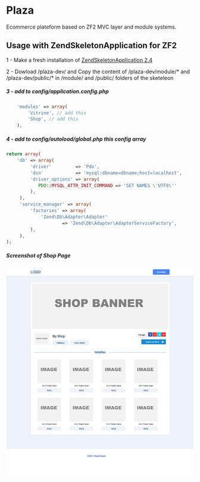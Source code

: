 # Plaza
Ecommerce plateform based on ZF2 MVC layer and module systems.

## Usage with ZendSkeletonApplication for ZF2

1 - Make a fresh installation of 
    [ZendSkeletonApplication 2.4](https://github.com/zendframework/ZendSkeletonApplication/blob/release-2.4/README.md) 

2 - Dowload /plaza-dev/ and Copy the content of /plaza-dev/module/* and  /plaza-dev/public/* in /module/ and /public/ folders of the sketeleon

##### 3 - add to config/application.config.php

``` php 
    'modules' => array(
        'Vitrine', // add this
        'Shop', // add this
    ),
```

##### 4 - add to config/autoload/global.php this config array

``` php
return array(
    'db' => array(
         'driver'         => 'Pdo',
         'dsn'            => 'mysql:dbname=dbname;host=localhost',
         'driver_options' => array(
            PDO::MYSQL_ATTR_INIT_COMMAND => 'SET NAMES \'UTF8\''
         ),
     ),
     'service_manager' => array(
         'factories' => array(
             'Zend\Db\Adapter\Adapter'
                     => 'Zend\Db\Adapter\AdapterServiceFactory',
         ),
     ),
);
```
##### Screenshot of Shop Page 
![Shop Page](/screenshot/plaza-shop.png?raw=true "Shop Page")

